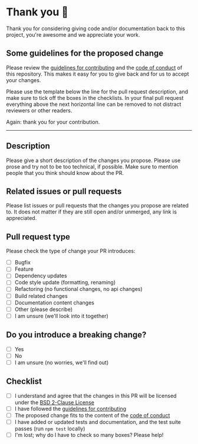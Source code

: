 # Thank you 💞

Thank you for considering giving code and/or documentation back to this project, you're awesome and we appreciate your work.

## Some guidelines for the proposed change

Please review the [guidelines for contributing](https://github.com/geostyler/geostyler/blob/main/CONTRIBUTING.md) and the [code of conduct](https://github.com/geostyler/geostyler/blob/main/CODE_OF_CONDUCT.md) of this repository. This makes it easy for you to give back and for us to accept your changes.

Please use the template below the line for the pull request description, and make sure to tick off the boxes in the checklists. In your final pull request everything above the next horizontal line can be removed to not distract reviewers or other readers.

Again: thank you for your contribution.

<!-- You can remove everything above this line, and also the line itself -->

------------

## Description

Please give a short description of the changes you propose. Please use prose and try not to be too technical, if possible. Make sure to mention people that you think should know about the PR.

## Related issues or pull requests

Please list issues or pull requests that the changes you propose are related to. It does not matter if they are still open and/or unmerged, any link is appreciated.

## Pull request type

Please check the type of change your PR introduces:

<!-- put an x between the square brackets to check an item, like so: [x] -->

- [ ] Bugfix
- [ ] Feature
- [ ] Dependency updates
- [ ] Code style update (formatting, renaming)
- [ ] Refactoring (no functional changes, no api changes)
- [ ] Build related changes
- [ ] Documentation content changes
- [ ] Other (please describe)
- [ ] I am unsure (we'll look into it together)

## Do you introduce a breaking change?

- [ ] Yes
- [ ] No
- [ ] I am unsure (no worries, we'll find out)

## Checklist

- [ ] I understand and agree that the changes in this PR will be licensed under the [BSD 2-Clause License](https://github.com/geostyler/geostyler/blob/main/)
- [ ] I have followed the [guidelines for contributing](https://github.com/geostyler/geostyler/blob/main/CONTRIBUTING.md)
- [ ] The proposed change fits to the content of the [code of conduct](https://github.com/geostyler/geostyler/blob/main/CODE_OF_CONDUCT.md)
- [ ] I have added or updated tests and documentation, and the test suite passes (run `npm test` locally)
- [ ] I'm lost; why do I have to check so many boxes? Please help!
